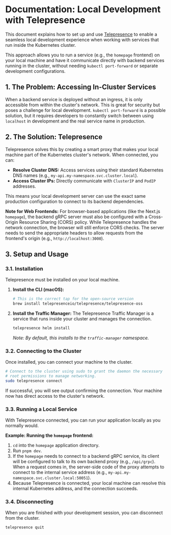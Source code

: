 # Documentation: Local Development with Telepresence

This document explains how to set up and use [Telepresence](https://www.telepresence.io/) to enable a seamless local development experience when working with services that run inside the Kubernetes cluster.

This approach allows you to run a service (e.g., the `homepage` frontend) on your local machine and have it communicate directly with backend services running in the cluster, without needing `kubectl port-forward` or separate development configurations.

## 1. The Problem: Accessing In-Cluster Services

When a backend service is deployed without an ingress, it is only accessible from within the cluster's network. This is great for security but poses a challenge for local development. `kubectl port-forward` is a possible solution, but it requires developers to constantly switch between using `localhost` in development and the real service name in production.

## 2. The Solution: Telepresence

Telepresence solves this by creating a smart proxy that makes your local machine part of the Kubernetes cluster's network. When connected, you can:

- **Resolve Cluster DNS:** Access services using their standard Kubernetes DNS names (e.g., `my-api.my-namespace.svc.cluster.local`).
- **Access Cluster IPs:** Directly communicate with `ClusterIP` and `PodIP` addresses.

This means your local development server can use the exact same production configuration to connect to its backend dependencies.

**Note for Web Frontends:** For browser-based applications (like the Next.js `homepage`), the backend gRPC server must also be configured with a Cross-Origin Resource Sharing (CORS) policy. While Telepresence handles the network connection, the browser will still enforce CORS checks. The server needs to send the appropriate headers to allow requests from the frontend's origin (e.g., `http://localhost:3000`).

## 3. Setup and Usage

### 3.1. Installation

Telepresence must be installed on your local machine.

1.  **Install the CLI (macOS):**

    ```bash
    # This is the correct tap for the open-source version
    brew install telepresenceio/telepresence/telepresence-oss
    ```

2.  **Install the Traffic Manager:**
    The Telepresence Traffic Manager is a service that runs inside your cluster and manages the connection.
    ```bash
    telepresence helm install
    ```
    _Note: By default, this installs to the `traffic-manager` namespace._

### 3.2. Connecting to the Cluster

Once installed, you can connect your machine to the cluster.

```bash
# Connect to the cluster using sudo to grant the daemon the necessary
# root permissions to manage networking.
sudo telepresence connect
```

If successful, you will see output confirming the connection. Your machine now has direct access to the cluster's network.

### 3.3. Running a Local Service

With Telepresence connected, you can run your application locally as you normally would.

**Example: Running the `homepage` frontend:**

1.  `cd` into the `homepage` application directory.
2.  Run `pnpm dev`.
3.  If the `homepage` needs to connect to a backend gRPC service, its client will be configured to talk to its own backend proxy (e.g., `/api/grpc`). When a request comes in, the server-side code of the proxy attempts to connect to the internal service address (e.g., `my-api.my-namespace.svc.cluster.local:50051`).
4.  Because Telepresence is connected, your local machine can resolve this internal Kubernetes address, and the connection succeeds.

### 3.4. Disconnecting

When you are finished with your development session, you can disconnect from the cluster.

```bash
telepresence quit
```
